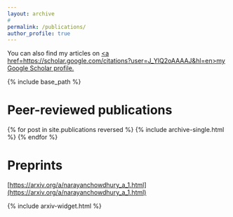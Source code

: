 ```yaml
---
layout: archive
#
permalink: /publications/
author_profile: true
---
```


You can also find my articles on <u><a href=https://scholar.google.com/citations?user=J_YlQ2oAAAAJ&hl=en>my Google Scholar profile</a>.</u>

{% include base_path %}

Peer-reviewed publications
======

{% for post in site.publications reversed %}
  {% include archive-single.html %}
{% endfor %}

Preprints
======

[https://arxiv.org/a/narayanchowdhury_a_1.html](https://arxiv.org/a/narayanchowdhury_a_1.html)

{% include arxiv-widget.html %}
